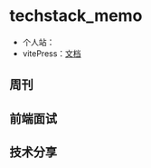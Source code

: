 # techstack_memo

- 个人站：
- vitePress：[文档](https://process1024.github.io/vitepress/guide/theme-sidebar)

## 周刊

## 前端面试

## 技术分享
